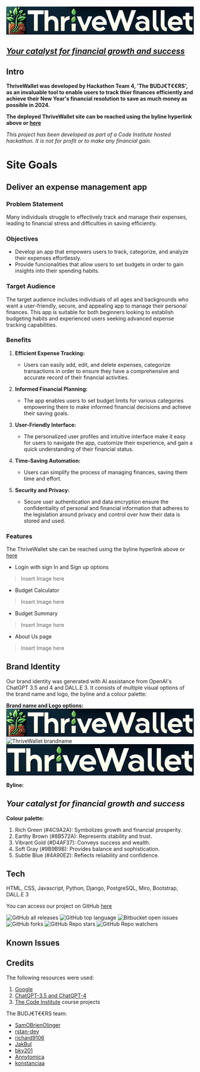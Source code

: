 ![ThriveWallet brandname](./static/media/Version3_LinearBrandNameandLogo.png)
## [*Your catalyst for financial growth and success*](https://thrive-wallet-b5a54babd69b.herokuapp.com/ "ThriveWallet")

## Intro
**ThriveWallet was developed by Hackathon Team 4, 'The BUDJ€T€€RS', as an invaluable tool to enable users to track thier finances efficiently and achieve their New Year's financial resolution to save as much money as possible in 2024.** 

**The deployed ThriveWallet site can be reached using the byline hyperlink above or [here](https://thrive-wallet-b5a54babd69b.herokuapp.com/ "ThriveWallet")**

*This project has been developed as part of a Code Institute hosted hackathon. It is not for profit or to make any financial gain.*

# Site Goals

## Deliver an expense management app

### Problem Statement
Many individuals struggle to effectively track and manage their expenses, leading to financial stress and difficulties in saving efficiently.

### Objectives
- Develop an app that empowers users to track, categorize, and analyze their expenses effortlessly.
- Provide funcionalities that allow users to set budgets in order to gain insights into their spending habits.

### Target Audience
The target audience includes individuals of all ages and backgrounds who want a user-friendly, secure, and appealing app to manage their personal finances. This app is suitable for both beginners looking to establish budgeting habits and experienced users seeking advanced expense tracking capabilities.

### Benefits
1. **Efficient Expense Tracking:**
   - Users can easily add, edit, and delete expenses, categorize transactions in order to ensure they have a comprehensive and accurate record of their financial activities.

2. **Informed Financial Planning:**
   - The app enables users to set budget limits for various categories empowering them to make informed financial decisions and achieve their saving goals.

3. **User-Friendly Interface:**
   - The personalized user profiles and intuitive interface make it easy for users to navigate the app, customize their experience, and gain a quick understanding of their financial status.

4. **Time-Saving Automation:**
   - Users can simplify the process of managing finances, saving them time and effort.

5. **Security and Privacy:**
   - Secure user authentication and data encryption ensure the confidentiality of personal and financial information that adheres to the legislation around privacy and control over how their data is stored and used.

### Features

The ThriveWallet site can be reached using the byline hyperlink above or [here](https://thrive-wallet-b5a54babd69b.herokuapp.com/ "ThriveWallet") 

- Login with sign In and Sign up options
>Insert Image here

- Budget Calculator
>Insert Image here

- Budget Summary
>Insert Image here

- About Us page
>Insert Image here

## Brand Identity

Our brand identity was generated with AI assistance from OpenAI's ChatGPT 3.5 and 4 and DALL.E 3. It consists of multiple visual options of the brand name and logo, the byline and a colour palette:

**Brand name and Logo options:**
![ThriveWallet brandname](./static/media/Version3_LinearBrandNameandLogo.png)
![ThriveWallet brandname](./static/media/Version3_LogoOnly.png)
![ThriveWallet brandname](./static/media/Version3_BrandNameOnly_V2.png)
 
**Byline:**
## *Your catalyst for financial growth and success*

**Colour palette:**
1. Rich Green (#4C9A2A): Symbolizes growth and financial prosperity.
2. Earthy Brown (#8B572A): Represents stability and trust.
3. Vibrant Gold (#D4AF37): Conveys success and wealth.
4. Soft Gray (#9B9B9B): Provides balance and sophistication.
5. Subtle Blue (#4A90E2): Reflects reliability and confidence.



## Tech
HTML, CSS, Javascript, Python, Django, PostgreSQL, Miro, Bootstrap, DALL.E 3

You can access our project on GitHub [here](https://github.com/rstan-dev/jan24-hackathon "ThriveWallet Project")

![GitHub all releases](https://img.shields.io/github/downloads/rstan-dev/jan24-hackathon/total)
![GitHub top language](https://img.shields.io/github/languages/top/rstan-dev/jan24-hackathon?color=yellow)
![Bitbucket open issues](https://img.shields.io/bitbucket/issues/rstan-dev/jan24-hackathon)
![GitHub forks](https://img.shields.io/github/forks/rstan-dev/jan24-hackathon?style=social)
![GitHub Repo stars](https://img.shields.io/github/stars/rstan-dev/jan24-hackathon?style=social)
![GitHub Repo watchers](https://img.shields.io/github/watchers/rstan-dev/jan24-hackathon)


## Known Issues

## Credits
The following resources were used:
1. [Google](https://www.google.com/ "Google")
2. [ChatGPT-3.5 and ChatGPT-4](https://chat.openai.com/ "ChatGPT")
3. [The Code Institute](https://codeinstitute.net/full-stack-software-development-diploma/?utm_term=the%20code%20institute&utm_campaign=CI+-+UK+-+Search+-+Brand&utm_source=adwords&utm_medium=ppc&hsa_acc=8983321581&hsa_cam=1578649861&hsa_grp=62188641240&hsa_ad=635720257674&hsa_src=g&hsa_tgt=kwd-572567981978&hsa_kw=the%20code%20institute&hsa_mt=e&hsa_net=adwords&hsa_ver=3&gad_source=1&gclid=Cj0KCQiAwbitBhDIARIsABfFYILuXWM0fanFTlFcwI7ku6NJMSLl7B0mwo44q2y6L7BWgHUs3N8FYJAaAkKUEALw_wcB "Code Institute") course projects

The BUDJ€T€€RS team:
- [SamOBrienOlinger](https://github.com/SamOBrienOlinger)
- [rstan-dev](https://github.com/rstan-dev)
- [richard9106](https://github.com/richard9106)
- [JakBul](https://github.com/JakBul)
- [bky201](https://github.com/bky201)
- [Annytomica](https://github.com/Annytomica)
- [konstanciaa](https://github.com/konstanciaa)
